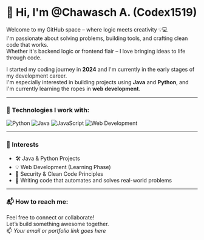 # 👋 Hi, I'm @Chawasch A. (Codex1519)

Welcome to my GitHub space – where logic meets creativity 💡💻  
I'm passionate about solving problems, building tools, and crafting clean code that works.  
Whether it's backend logic or frontend flair – I love bringing ideas to life through code.

I started my coding journey in **2024** and I'm currently in the early stages of my development career.  
I'm especially interested in building projects using **Java** and **Python**, and I'm currently learning the ropes in **web development**.

---

### 🚀 Technologies I work with:

![Python](https://img.shields.io/badge/-Python-3776AB?&logo=python&logoColor=white)
![Java](https://img.shields.io/badge/-Java-007396?&logo=java&logoColor=white)
![JavaScript](https://img.shields.io/badge/-JavaScript-F7DF1E?&logo=javascript&logoColor=black)
![Web Development](https://img.shields.io/badge/-Web%20Development-0A0A0A?&logo=html5&logoColor=orange)

---

### 🧠 Interests

- 🛠️ Java & Python Projects
- 💡 Web Development (Learning Phase)
- 🔐 Security & Clean Code Principles
- 🧪 Writing code that automates and solves real-world problems

---

### 📬 How to reach me:

Feel free to connect or collaborate!  
Let’s build something awesome together.  
📫 *Your email or portfolio link goes here*






